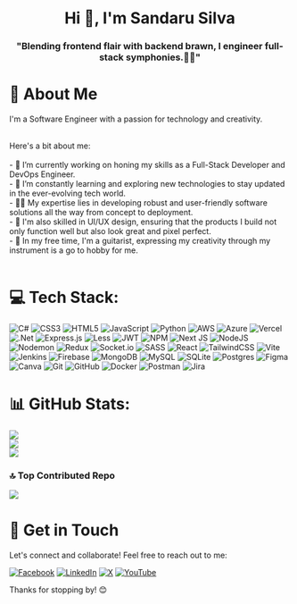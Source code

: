 <h1 align="center">Hi 👋, I'm Sandaru Silva</h1>
<h3 align="center">"Blending frontend flair with backend brawn, I engineer full-stack symphonies.🧑‍💻" </h3>

# 💫 About Me
I'm a Software Engineer with a passion for technology and creativity. 

<br>Here's a bit about me:<br><br>- 
🔭 I’m currently working on honing my skills as a Full-Stack Developer and DevOps Engineer.<br>- 🌱 I’m constantly learning and exploring new technologies to stay updated in the ever-evolving tech world.<br>- 👨‍💻 My expertise lies in developing robust and user-friendly software solutions all the way from concept to deployment.<br>- 🎨 I'm also skilled in UI/UX design, ensuring that the products I build not only function well but also look great and pixel perfect.<br>- 🎵 In my free time, I'm a guitarist, expressing my creativity through my instrument is a go to hobby for me.<br><br>

# 💻 Tech Stack:
![C#](https://img.shields.io/badge/c%23-%23239120.svg?style=flat&logo=csharp&logoColor=white) ![CSS3](https://img.shields.io/badge/css3-%231572B6.svg?style=flat&logo=css3&logoColor=white) ![HTML5](https://img.shields.io/badge/html5-%23E34F26.svg?style=flat&logo=html5&logoColor=white) ![JavaScript](https://img.shields.io/badge/javascript-%23323330.svg?style=flat&logo=javascript&logoColor=%23F7DF1E) ![Python](https://img.shields.io/badge/python-3670A0?style=flat&logo=python&logoColor=ffdd54) ![AWS](https://img.shields.io/badge/AWS-%23FF9900.svg?style=flat&logo=amazon-aws&logoColor=white) ![Azure](https://img.shields.io/badge/azure-%230072C6.svg?style=flat&logo=microsoftazure&logoColor=white) ![Vercel](https://img.shields.io/badge/vercel-%23000000.svg?style=flat&logo=vercel&logoColor=white) ![.Net](https://img.shields.io/badge/.NET-5C2D91?style=flat&logo=.net&logoColor=white) ![Express.js](https://img.shields.io/badge/express.js-%23404d59.svg?style=flat&logo=express&logoColor=%2361DAFB) ![Less](https://img.shields.io/badge/less-2B4C80?style=flat&logo=less&logoColor=white) ![JWT](https://img.shields.io/badge/JWT-black?style=flat&logo=JSON%20web%20tokens) ![NPM](https://img.shields.io/badge/NPM-%23CB3837.svg?style=flat&logo=npm&logoColor=white) ![Next JS](https://img.shields.io/badge/Next-black?style=flat&logo=next.js&logoColor=white) ![NodeJS](https://img.shields.io/badge/node.js-6DA55F?style=flat&logo=node.js&logoColor=white) ![Nodemon](https://img.shields.io/badge/NODEMON-%23323330.svg?style=flat&logo=nodemon&logoColor=%BBDEAD) ![Redux](https://img.shields.io/badge/redux-%23593d88.svg?style=flat&logo=redux&logoColor=white) ![Socket.io](https://img.shields.io/badge/Socket.io-black?style=flat&logo=socket.io&badgeColor=010101) ![SASS](https://img.shields.io/badge/SASS-hotpink.svg?style=flat&logo=SASS&logoColor=white) ![React](https://img.shields.io/badge/react-%2320232a.svg?style=flat&logo=react&logoColor=%2361DAFB) ![TailwindCSS](https://img.shields.io/badge/tailwindcss-%2338B2AC.svg?style=flat&logo=tailwind-css&logoColor=white) ![Vite](https://img.shields.io/badge/vite-%23646CFF.svg?style=flat&logo=vite&logoColor=white) ![Jenkins](https://img.shields.io/badge/jenkins-%232C5263.svg?style=flat&logo=jenkins&logoColor=white) ![Firebase](https://img.shields.io/badge/firebase-a08021?style=flat&logo=firebase&logoColor=ffcd34) ![MongoDB](https://img.shields.io/badge/MongoDB-%234ea94b.svg?style=flat&logo=mongodb&logoColor=white) ![MySQL](https://img.shields.io/badge/mysql-4479A1.svg?style=flat&logo=mysql&logoColor=white) ![SQLite](https://img.shields.io/badge/sqlite-%2307405e.svg?style=flat&logo=sqlite&logoColor=white) ![Postgres](https://img.shields.io/badge/postgres-%23316192.svg?style=flat&logo=postgresql&logoColor=white) ![Figma](https://img.shields.io/badge/figma-%23F24E1E.svg?style=flat&logo=figma&logoColor=white) ![Canva](https://img.shields.io/badge/Canva-%2300C4CC.svg?style=flat&logo=Canva&logoColor=white) ![Git](https://img.shields.io/badge/git-%23F05033.svg?style=flat&logo=git&logoColor=white) ![GitHub](https://img.shields.io/badge/github-%23121011.svg?style=flat&logo=github&logoColor=white) ![Docker](https://img.shields.io/badge/docker-%230db7ed.svg?style=flat&logo=docker&logoColor=white) ![Postman](https://img.shields.io/badge/Postman-FF6C37?style=flat&logo=postman&logoColor=white) ![Jira](https://img.shields.io/badge/jira-%230A0FFF.svg?style=flat&logo=jira&logoColor=white)

# 📊 GitHub Stats:
![](https://github-readme-stats.vercel.app/api?username=sandarudev&theme=default&hide_border=false&include_all_commits=true&count_private=true)<br/>
![](https://github-readme-streak-stats.herokuapp.com/?user=sandarudev&theme=default&hide_border=false)<br/>
![](https://github-readme-stats.vercel.app/api/top-langs/?username=sandarudev&theme=default&hide_border=false&include_all_commits=true&count_private=true&layout=compact)



### 🔝 Top Contributed Repo
![](https://github-contributor-stats.vercel.app/api?username=sandarudev&limit=5&theme=dark&combine_all_yearly_contributions=true)

# 🤝 Get in Touch<br>
Let's connect and collaborate! 
Feel free to reach out to me:

[![Facebook](https://img.shields.io/badge/Facebook-%231877F2.svg?logo=Facebook&logoColor=white)](https://facebook.com/Sandaru.Dilz) [![LinkedIn](https://img.shields.io/badge/LinkedIn-%230077B5.svg?logo=linkedin&logoColor=white)](https://linkedin.com/in/sandaru-silva-351500196) [![X](https://img.shields.io/badge/X-black.svg?logo=X&logoColor=white)](https://x.com/SandaruDSilva1) [![YouTube](https://img.shields.io/badge/YouTube-%23FF0000.svg?logo=YouTube&logoColor=white)](https://youtube.com/@UCq1RVviAu8RzECLWo-_C3FQ) 

Thanks for stopping by! 😊
<br>
